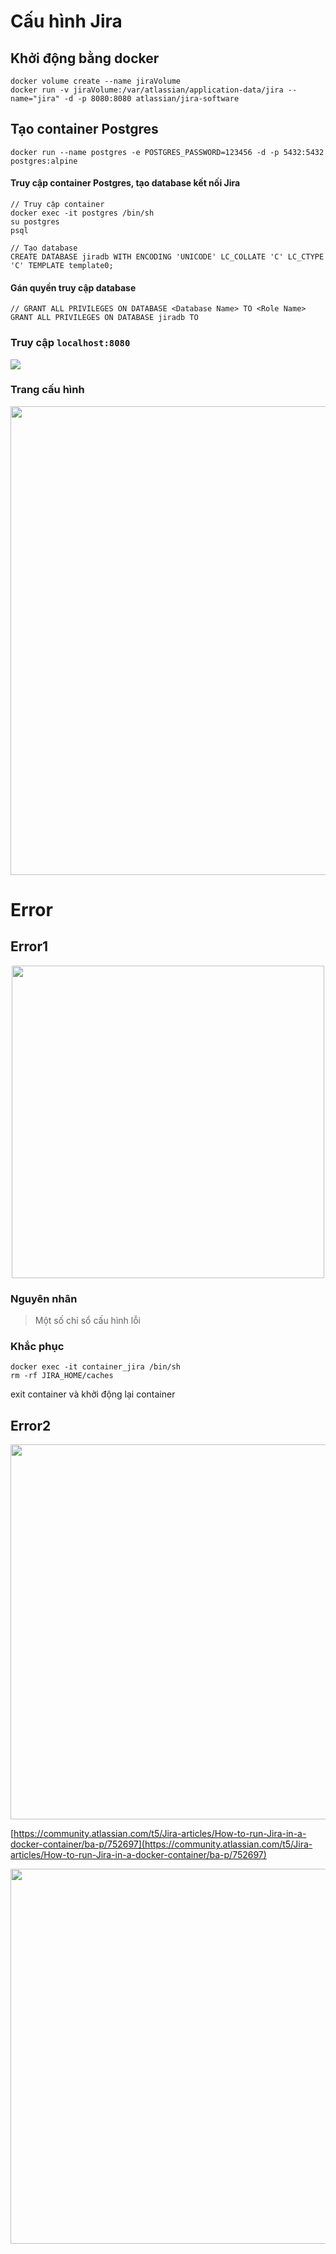 # Cấu hình Jira

## Khởi động bằng docker

```
docker volume create --name jiraVolume
docker run -v jiraVolume:/var/atlassian/application-data/jira --name="jira" -d -p 8080:8080 atlassian/jira-software
```

## Tạo container Postgres 
```
docker run --name postgres -e POSTGRES_PASSWORD=123456 -d -p 5432:5432 postgres:alpine
```

#### Truy cập container Postgres, tạo database kết nối Jira

```
// Truy cập container
docker exec -it postgres /bin/sh
su postgres
psql
```

```
// Tạo database
CREATE DATABASE jiradb WITH ENCODING 'UNICODE' LC_COLLATE 'C' LC_CTYPE 'C' TEMPLATE template0;
```

####  Gán quyền truy cập database
```
// GRANT ALL PRIVILEGES ON DATABASE <Database Name> TO <Role Name>
GRANT ALL PRIVILEGES ON DATABASE jiradb TO 
```

### Truy cập `localhost:8080`
![](https://i.imgur.com/0e1lgKv.png)

### Trang cấu hình

<p align="center">
  <img width="750" src="https://i.imgur.com/wSQ3B5Q.png">
</p>


# Error

## Error1
<p align="center">
  <img width="500" src="https://i.imgur.com/cz4n1Qu.png">
</p>

### Nguyên nhân
> Một số chỉ sổ cấu hình lỗi

### Khắc phục 
```
docker exec -it container_jira /bin/sh
rm -rf JIRA_HOME/caches
```
exit container và khởi động lại container

## Error2

<p align="center">
  <img width="600" src="https://i.imgur.com/MeZTn79.png">
</p>

[https://community.atlassian.com/t5/Jira-articles/How-to-run-Jira-in-a-docker-container/ba-p/752697](https://community.atlassian.com/t5/Jira-articles/How-to-run-Jira-in-a-docker-container/ba-p/752697)


<p align="center">
  <img width="600" src="https://i.imgur.com/U3nHhRf.png">
</p>
